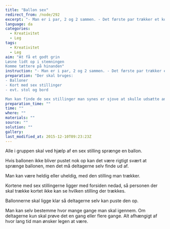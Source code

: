 ```yaml
---
title: "Ballon sex"
redirect_from: /node/292
excerpt: "- Man er i par, 2 og 2 sammen. - Det første par trækker et kort og puster en ballon op.- Nu skal ballonen sprænges ved hjælp af den stilling der er angivet på kortet. - Når ballonen er sprunget må det næste par gå i gang.- Igen trækkes et kort og en ballon pustes op.- Ballonen skal igen sprænges.- Processen gentages til alle i gruppen har været igennem."
language: da
categories:
  - Kreativitet
  - Leg
tags: 
  - Kreativitet
  - Leg
aim: "At få et godt grin
Løsne lidt op i stemningen
Komme tættere på hinanden"
instruction: "- Man er i par, 2 og 2 sammen. - Det første par trækker et kort og puster en ballon op.- Nu skal ballonen sprænges ved hjælp af den stilling der er angivet på kortet. - Når ballonen er sprunget må det næste par gå i gang.- Igen trækkes et kort og en ballon pustes op.- Ballonen skal igen sprænges.- Processen gentages til alle i gruppen har været igennem."
preparation: "Der skal bruges:
- Balloner
- Kort med sex stillinger
- evt. stol og bord

Man kan finde de sex stillinger man synes er sjove at skulle udsætte andre for, eller bruge de klassiske sex stillinger. Fantasien sætter grænsen. "
preparation_time: ""
time: ""
where: ""
materials: ""
source: ""
solution: ""
gallery:
last_modified_at: 2015-12-10T09:23:23Z
---
```

Alle i gruppen skal ved hjælp af en sex stilling sprænge en ballon.

Hvis ballonen ikke bliver pustet nok op kan det være rigtigt svært at sprænge ballonen, men det må deltagerne selv finde ud af.

Man kan være heldig eller uheldig, med den stilling man trækker.

Kortene med sex stillingerne ligger med forsiden nedad, så personen der skal trække kortet ikke kan se hvilken stilling der trækkes.

Ballonnerne skal ligge klar så deltagerne selv kan puste den op.

Man kan selv bestemme hvor mange gange man skal igennem. Om deltagerne kun skal prøve det en gang eller flere gange. Alt afhængigt af hvor lang tid man ønsker legen at være.
